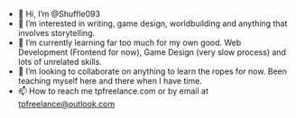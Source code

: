 - 👋 Hi, I’m @Shuffle093
- 👀 I’m interested in writing, game design, worldbuilding and anything that involves storytelling.
- 🌱 I’m currently learning far too much for my own good. Web Development (Frontend for now), Game Design (very slow process) and lots of unrelated skills.
- 💞️ I’m looking to collaborate on anything to learn the ropes for now. Been teaching myself here and there when I have time. 
- 📫 How to reach me tpfreelance.com or by email at tpfreelance@outlook.com

<!---
Shuffle093/Shuffle093 is a ✨ special ✨ repository because its `README.md` (this file) appears on your GitHub profile.
You can click the Preview link to take a look at your changes.
--->
